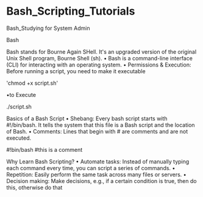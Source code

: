 # Bash_Scripting_Tutorials
Bash_Studying for System Admin

Bash

Bash stands for Bourne Again SHell. It's an upgraded version of the
original Unix Shell program, Bourne Shell (sh).
• Bash is a command-line interface (CLI) for interacting with an
operating system.
• Permissions & Execution: Before running a script, you need to make it executable

'chmod +x script.sh'

•to Execute

./script.sh

Basics of a Bash Script
• Shebang: Every bash script starts with #!/bin/bash.
It tells the system that this file is a Bash script and the location of Bash.
• Comments: Lines that begin with # are comments and are not
executed.

#!bin/bash
#this is a comment

Why Learn Bash Scripting?
• Automate tasks: Instead of manually typing each command every time, you can
script a series of commands.
• Repetition: Easily perform the same task across many files or servers.
• Decision making: Make decisions, e.g., if a certain condition is true, then do this,
otherwise do that




